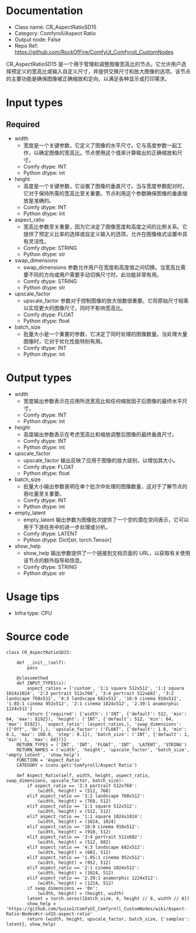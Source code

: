 # Documentation
- Class name: CR_AspectRatioSD15
- Category: Comfyroll/Aspect Ratio
- Output node: False
- Repo Ref: https://github.com/RockOfFire/ComfyUI_Comfyroll_CustomNodes

CR_AspectRatioSD15 是一个用于管理和调整图像宽高比的节点。它允许用户选择预定义的宽高比或输入自定义尺寸，并提供交换尺寸和放大图像的选项。该节点的主要功能是确保图像被正确缩放和定向，以满足各种显示或打印需求。

# Input types
## Required
- width
    - 宽度是一个关键参数，它定义了图像的水平尺寸。它与高度参数一起工作，以确定图像的宽高比。节点使用这个值来计算输出的正确缩放和尺寸。
    - Comfy dtype: INT
    - Python dtype: int
- height
    - 高度是一个关键参数，它设置了图像的垂直尺寸。当与宽度参数配对时，它对于保持所需的宽高比至关重要。节点利用这个参数确保图像的垂直缩放是准确的。
    - Comfy dtype: INT
    - Python dtype: int
- aspect_ratio
    - 宽高比参数至关重要，因为它决定了图像宽度和高度之间的比例关系。它提供了预定义比率的选择或自定义输入的选项，允许在图像格式设置中具有灵活性。
    - Comfy dtype: STRING
    - Python dtype: str
- swap_dimensions
    - swap_dimensions 参数允许用户在宽度和高度值之间切换。当宽高比需要不同的方向或用户需要手动切换尺寸时，此功能非常有用。
    - Comfy dtype: STRING
    - Python dtype: str
- upscale_factor
    - upscale_factor 参数对于控制图像的放大倍数很重要。它将原始尺寸相乘以实现更大的图像尺寸，同时不影响宽高比。
    - Comfy dtype: FLOAT
    - Python dtype: float
- batch_size
    - 批量大小是一个重要的参数，它决定了同时处理的图像数量。当处理大量图像时，它对于优化性能特别有用。
    - Comfy dtype: INT
    - Python dtype: int

# Output types
- width
    - 宽度输出参数表示在应用所选宽高比和任何缩放因子后图像的最终水平尺寸。
    - Comfy dtype: INT
    - Python dtype: int
- height
    - 高度输出参数表示在考虑宽高比和缩放调整后图像的最终垂直尺寸。
    - Comfy dtype: INT
    - Python dtype: int
- upscale_factor
    - upscale_factor 输出反映了应用于图像的放大级别，以增加其大小。
    - Comfy dtype: FLOAT
    - Python dtype: float
- batch_size
    - 批量大小输出参数表明在单个批次中处理的图像数量，这对于了解节点的吞吐量至关重要。
    - Comfy dtype: INT
    - Python dtype: int
- empty_latent
    - empty_latent 输出参数为图像批次提供了一个空的潜在空间表示，它可以用于下游任务中的进一步处理或分析。
    - Comfy dtype: LATENT
    - Python dtype: Dict[str, torch.Tensor]
- show_help
    - show_help 输出参数提供了一个链接到文档页面的 URL，以获取有关使用该节点的额外指导和信息。
    - Comfy dtype: STRING
    - Python dtype: str

# Usage tips
- Infra type: CPU

# Source code
```
class CR_AspectRatioSD15:

    def __init__(self):
        pass

    @classmethod
    def INPUT_TYPES(s):
        aspect_ratios = ['custom', '1:1 square 512x512', '1:1 square 1024x1024', '2:3 portrait 512x768', '3:4 portrait 512x682', '3:2 landscape 768x512', '4:3 landscape 682x512', '16:9 cinema 910x512', '1.85:1 cinema 952x512', '2:1 cinema 1024x512', '2.39:1 anamorphic 1224x512']
        return {'required': {'width': ('INT', {'default': 512, 'min': 64, 'max': 8192}), 'height': ('INT', {'default': 512, 'min': 64, 'max': 8192}), 'aspect_ratio': (aspect_ratios,), 'swap_dimensions': (['Off', 'On'],), 'upscale_factor': ('FLOAT', {'default': 1.0, 'min': 0.1, 'max': 100.0, 'step': 0.1}), 'batch_size': ('INT', {'default': 1, 'min': 1, 'max': 64})}}
    RETURN_TYPES = ('INT', 'INT', 'FLOAT', 'INT', 'LATENT', 'STRING')
    RETURN_NAMES = ('width', 'height', 'upscale_factor', 'batch_size', 'empty_latent', 'show_help')
    FUNCTION = 'Aspect_Ratio'
    CATEGORY = icons.get('Comfyroll/Aspect Ratio')

    def Aspect_Ratio(self, width, height, aspect_ratio, swap_dimensions, upscale_factor, batch_size):
        if aspect_ratio == '2:3 portrait 512x768':
            (width, height) = (512, 768)
        elif aspect_ratio == '3:2 landscape 768x512':
            (width, height) = (768, 512)
        elif aspect_ratio == '1:1 square 512x512':
            (width, height) = (512, 512)
        elif aspect_ratio == '1:1 square 1024x1024':
            (width, height) = (1024, 1024)
        elif aspect_ratio == '16:9 cinema 910x512':
            (width, height) = (910, 512)
        elif aspect_ratio == '3:4 portrait 512x682':
            (width, height) = (512, 682)
        elif aspect_ratio == '4:3 landscape 682x512':
            (width, height) = (682, 512)
        elif aspect_ratio == '1.85:1 cinema 952x512':
            (width, height) = (952, 512)
        elif aspect_ratio == '2:1 cinema 1024x512':
            (width, height) = (1024, 512)
        elif aspect_ratio == '2.39:1 anamorphic 1224x512':
            (width, height) = (1224, 512)
        if swap_dimensions == 'On':
            (width, height) = (height, width)
        latent = torch.zeros([batch_size, 4, height // 8, width // 8])
        show_help = 'https://github.com/Suzie1/ComfyUI_Comfyroll_CustomNodes/wiki/Aspect-Ratio-Nodes#cr-sd15-aspect-ratio'
        return (width, height, upscale_factor, batch_size, {'samples': latent}, show_help)
```